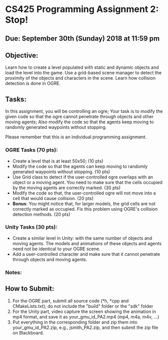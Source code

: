 # CS425 Programming Assignment 2: Stop!

## Due: September 30th (Sunday) 2018 at 11:59 pm

## Objective:

Learn how to create a level populated with static and dynamic objects and load the level into the game.
Use a grid-based scene manager to detect the proximity of the objects and characters in the scene. Learn how collision detection is done in OGRE. 

## Tasks:

In this assignment, you will be controlling an ogre; Your task is to
modify the given code so that the ogre cannot penetrate through objects and other moving agents;
Also modify the code so that the agents keep moving to randomly generated waypoints without stopping. 

Please remember that this is an individual programming assignment. 

### OGRE Tasks (70 pts):

- Create a level that is at least 50x50; (10 pts)
- Modify the code so that the agents can keep moving to randomly generated waypoints without stopping. (10 pts)
- Use Grid class to detect if the user-controlled ogre overlaps with an object or a moving agent. You need to make sure that the cells occupied by the moving agents are correctly marked. (30 pts)
- Modify the code so that, the user-controlled ogre will not move into a cell that would cause collision. (20 pts)
- **Bonus**: You might notice that, for larger models, the grid cells are not correctly marked as occupied. Fix this problem using OGRE's collision detection methods. (20 pts)

### Unity Tasks (30 pts):
- Create a similar level in Unity: with the same number of objects and moving agents. The models and animations of these objects and agents need not be identical to your OGRE scene.
- Add a user-controlled character and make sure that it cannot penetrate through objects and moving agents. 

### Notes:

## How to Submit:
1. For the OGRE part, submit all source code (*h, *cpp and CMakeLists.txt);  do not include the "build" folder  or the "sdk" folder
2. For the Unity part, video capture the screen showing the animation in mp4 format, and save it as your_gmu_id_PA2.mp4 (mp4, m4a, m4v, ...) 
3. Put everything in the corresponding folder and zip them into your_gmu_id_PA2.zip, e.g., jsmith_PA2.zip, and then submit the zip file on Blackboard.
